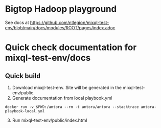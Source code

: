 # Bigtop Hadoop playground

See docs at https://github.com/ntlegion/mixql-test-env/blob/main/docs/modules/ROOT/pages/index.adoc

# Quick check documentation for mixql-test-env/docs

## Quick build

1. Download mixql-test-env. Site will be generated in the mixql-test-env/public.
2. Generate documentation from local playbook.yml

```
docker run -v $PWD:/antora --rm -t antora/antora --stacktrace antora-playbook-local.yml
```

3. Run mixql-test-env/public/index.html